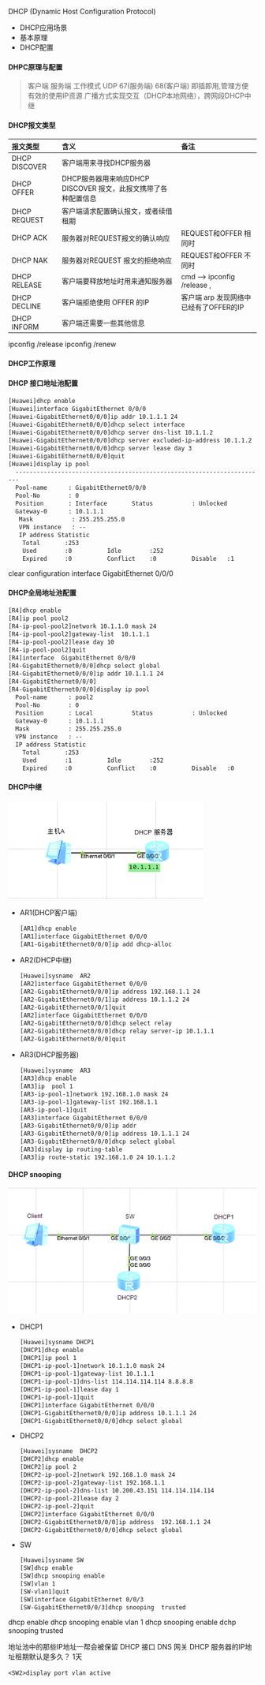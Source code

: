 
DHCP (Dynamic Host Configuration Protocol)

+  DHCP应用场景
+  基本原理
+  DHCP配置

####   DHPC原理与配置
>  客户端 服务端 工作模式
>  UDP 67(服务端) 68(客户端)
>  即插即用,管理方便
>  有效的使用IP资源
>  广播方式实现交互（DHCP本地网络），跨网段DHCP中继



####  DHCP报文类型
|报文类型|含义|备注|
|:-|:-|:-|
|DHCP DISCOVER | 客户端用来寻找DHCP服务器| |
|DHCP OFFER | DHCP服务器用来响应DHCP DISCOVER 报文，此报文携带了各种配置信息| |
|DHCP REQUEST | 客户端请求配置确认报文，或者续借租期||
|DHCP ACK | 服务器对REQUEST报文的确认响应| REQUEST和OFFER 相同时|
|DHCP NAK | 服务器对REQUEST 报文的拒绝响应| REQUEST和OFFER 不同时 |
|DHCP RELEASE | 客户端要释放地址时用来通知服务器|cmd --> ipconfig /release ,|
|DHCP DECLINE | 客户端拒绝使用 OFFER 的IP  | 客户端 arp 发现网络中已经有了OFFER的IP |
|DHCP INFORM | 客户端还需要一些其他信息||


ipconfig /release
ipconfig /renew
####  DHCP工作原理
####  DHCP 接口地址池配置
``` 
[Huawei]dhcp enable 
[Huawei]interface GigabitEthernet 0/0/0
[Huawei-GigabitEthernet0/0/0]ip addr 10.1.1.1 24
[Huawei-GigabitEthernet0/0/0]dhcp select interface 	
[Huawei-GigabitEthernet0/0/0]dhcp server dns-list 10.1.1.2 	
[Huawei-GigabitEthernet0/0/0]dhcp server excluded-ip-address 10.1.1.2 
[Huawei-GigabitEthernet0/0/0]dhcp server lease day 3 
[Huawei-GigabitEthernet0/0/0]quit 
[Huawei]display ip pool  
  -----------------------------------------------------------------------
  Pool-name      : GigabitEthernet0/0/0
  Pool-No        : 0
  Position       : Interface       Status           : Unlocked
  Gateway-0      : 10.1.1.1        
   Mask           : 255.255.255.0
   VPN instance   : --   
   IP address Statistic
    Total       :253   
    Used        :0          Idle        :252   
    Expired     :0          Conflict    :0          Disable   :1     
```
clear configuration interface GigabitEthernet 0/0/0

####   DHCP全局地址池配置

```
[R4]dhcp enable 
[R4]ip pool pool2
[R4-ip-pool-pool2]network 10.1.1.0 mask 24 
[R4-ip-pool-pool2]gateway-list  10.1.1.1 
[R4-ip-pool-pool2]lease day 10 
[R4-ip-pool-pool2]quit 
[R4]interface  GigabitEthernet 0/0/0
[R4-GigabitEthernet0/0/0]dhcp select global 
[R4-GigabitEthernet0/0/0]ip addr 10.1.1.1 24 
[R4-GigabitEthernet0/0/0]
[R4-GigabitEthernet0/0/0]display ip pool 
  Pool-name      : pool2
  Pool-No        : 0
  Position       : Local           Status           : Unlocked
  Gateway-0      : 10.1.1.1        
  Mask           : 255.255.255.0
  VPN instance   : --
  IP address Statistic
    Total       :253   
    Used        :1          Idle        :252   
    Expired     :0          Conflict    :0          Disable   :0 
```



#### DHCP中继

![实验拓扑图](./images/DHCP-relay.png)

+ AR1(DHCP客户端)

  ```                         
  [AR1]dhcp enable 
  [AR1]interface GigabitEthernet 0/0/0	
  [AR1-GigabitEthernet0/0/0]ip add dhcp-alloc 
  ```

+ AR2(DHCP中继)

  ```  
  [Huawei]sysname  AR2
  [AR2]interface GigabitEthernet 0/0/0 
  [AR2-GigabitEthernet0/0/0]ip address 192.168.1.1 24 	
  [AR2-GigabitEthernet0/0/1]ip address 10.1.1.2 24 
  [AR2-GigabitEthernet0/0/1]quit
  [AR2]interface GigabitEthernet 0/0/0
  [AR2-GigabitEthernet0/0/0]dhcp select relay
  [AR2-GigabitEthernet0/0/0]dhcp relay server-ip 10.1.1.1 
  [AR2-GigabitEthernet0/0/0]quit 
  ```


+ AR3(DHCP服务器)

  ```   
  [Huawei]sysname  AR3 
  [AR3]dhcp enable 
  [AR3]ip  pool 1 	
  [AR3-ip-pool-1]network 192.168.1.0 mask 24 
  [AR3-ip-pool-1]gateway-list 192.168.1.1 
  [AR3-ip-pool-1]quit 	
  [AR3]interface GigabitEthernet 0/0/0
  [AR3-GigabitEthernet0/0/0]ip addr	
  [AR3-GigabitEthernet0/0/0]ip address 10.1.1.1 24  
  [AR3-GigabitEthernet0/0/0]dhcp select global
  [AR3]display ip routing-table
  [AR3]ip route-static 192.168.1.0 24 10.1.1.2 
  ```

#### DHCP  snooping

![my-logo.png](./images/DHCP-snooping.png)

+ DHCP1

  ```
  [Huawei]sysname DHCP1
  [DHCP1]dhcp enable
  [DHCP1]ip pool 1 
  [DHCP1-ip-pool-1]network 10.1.1.0 mask 24 
  [DHCP1-ip-pool-1]gateway-list 10.1.1.1 	
  [DHCP1-ip-pool-1]dns-list 114.114.114.114 8.8.8.8 
  [DHCP1-ip-pool-1]lease day 1 
  [DHCP1-ip-pool-1]quit 	
  [DHCP1]interface GigabitEthernet 0/0/0 
  [DHCP1-GigabitEthernet0/0/0]ip address 10.1.1.1 24 	
  [DHCP1-GigabitEthernet0/0/0]dhcp select global 
  ```

+ DHCP2 

  ```
  [Huawei]sysname  DHCP2 
  [DHCP2]dhcp enable  
  [DHCP2]ip pool 2 	
  [DHCP2-ip-pool-2]network 192.168.1.0 mask 24	
  [DHCP2-ip-pool-2]gateway-list 192.168.1.1	
  [DHCP2-ip-pool-2]dns-list 10.200.43.151 114.114.114.114 
  [DHCP2-ip-pool-2]lease day 2  
  [DHCP2-ip-pool-2]quit 
  [DHCP2]interface GigabitEthernet 0/0/0 
  [DHCP2-GigabitEthernet0/0/0]ip address  192.168.1.1 24  
  [DHCP2-GigabitEthernet0/0/0]dhcp select global 
  ```


+ SW 

  ```
  [Huawei]sysname SW 
  [SW]dhcp enable 
  [SW]dhcp snooping enable 
  [SW]vlan 1 	
  [SW-vlan1]quit	
  [SW]interface GigabitEthernet 0/0/3 	
  [SW-GigabitEthernet0/0/3]dhcp snooping  trusted  
  ```



dhcp enable 
dhcp snooping enable 
vlan 1 
dhcp snooping enable 
dchp snooping trusted


地址池中的那些IP地址一帮会被保留
DHCP 接口 DNS 网关
DHCP 服务器的IP地址租期默认是多久？ 
1天

`<SW2>display port vlan active`

